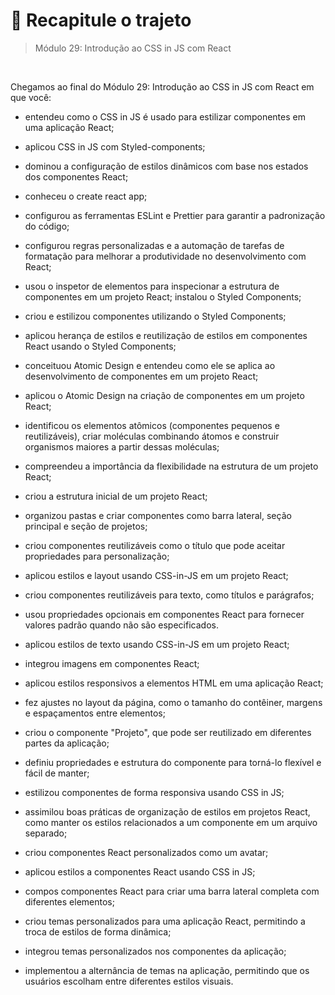 # 📌 Recapitule o trajeto
> Módulo 29: Introdução ao CSS in JS com React

<br>

Chegamos ao final do Módulo 29: Introdução ao CSS in JS com React em que você:

- entendeu como o CSS in JS é usado para estilizar componentes em uma aplicação React;

- aplicou CSS in JS com Styled-components;

- dominou a configuração de estilos dinâmicos com base nos estados dos componentes React;

- conheceu o create react app;

- configurou as ferramentas ESLint e Prettier para garantir a padronização do código;

- configurou regras personalizadas e a automação de tarefas de formatação para melhorar a produtividade no desenvolvimento com React;

- usou o inspetor de elementos para inspecionar a estrutura de componentes em um projeto React;
instalou o Styled Components;

- criou e estilizou componentes utilizando o Styled Components;

- aplicou herança de estilos e reutilização de estilos em componentes React usando o Styled Components;

- conceituou Atomic Design e entendeu como ele se aplica ao desenvolvimento de componentes em um projeto React;

- aplicou o Atomic Design na criação de componentes em um projeto React;

- identificou os elementos atômicos (componentes pequenos e reutilizáveis), criar moléculas combinando átomos e construir organismos maiores a partir dessas moléculas;

- compreendeu a importância da flexibilidade na estrutura de um projeto React;

- criou a estrutura inicial de um projeto React;

- organizou pastas e criar componentes como barra lateral, seção principal e seção de projetos;

- criou componentes reutilizáveis como o título que pode aceitar propriedades para personalização;

- aplicou estilos e layout usando CSS-in-JS em um projeto React;

- criou componentes reutilizáveis para texto, como títulos e parágrafos;

- usou propriedades opcionais em componentes React para fornecer valores padrão quando não são especificados.

- aplicou estilos de texto usando CSS-in-JS em um projeto React;

- integrou imagens em componentes React;

- aplicou estilos responsivos a elementos HTML em uma aplicação React;

- fez ajustes no layout da página, como o tamanho do contêiner, margens e espaçamentos entre elementos;

- criou o componente "Projeto", que pode ser reutilizado em diferentes partes da aplicação;

- definiu propriedades e estrutura do componente para torná-lo flexível e fácil de manter;

- estilizou componentes de forma responsiva usando CSS in JS;

- assimilou boas práticas de organização de estilos em projetos React, como manter os estilos relacionados a um componente em um arquivo separado;

- criou componentes React personalizados como um avatar;

- aplicou estilos a componentes React usando CSS in JS;

- compos componentes React para criar uma barra lateral completa com diferentes elementos;

- criou temas personalizados para uma aplicação React, permitindo a troca de estilos de forma dinâmica;

- integrou temas personalizados nos componentes da aplicação;

- implementou a alternância de temas na aplicação, permitindo que os usuários escolham entre diferentes estilos visuais.
